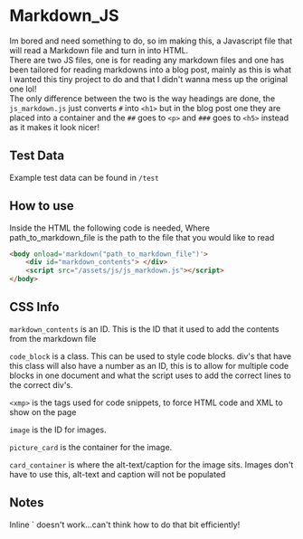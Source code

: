 # Markdown_JS
Im bored and need something to do, so im making this, a Javascript file that will read a Markdown file and turn in into HTML.\
There are two JS files, one is for reading any markdown files and one has been tailored for reading markdowns into a blog post, mainly as this is what I wanted this tiny project to do and that I didn't wanna mess up the original one lol!\
The only difference between the two is the way headings are done, the `js_markdown.js` just converts `#` into `<h1>` but in the blog post one they are placed into a container and the `##` goes to `<p>` and `###` goes to `<h5>` instead as it makes it look nicer!
## Test Data
Example test data can be found in `/test`
## How to use
Inside the HTML the following code is needed, Where path_to_markdown_file is the path to the file that you would like to read
```HTML
<body onload='markdown("path_to_markdown_file")'>
    <div id="markdown_contents"> </div>
    <script src="/assets/js/js_markdown.js"></script>
</body>
```
## CSS Info
`markdown_contents` is an ID. This is the ID that it used to add the contents from the markdown file

`code_block` is a class. This can be used to style code blocks. div's that have this class will also have a number as an ID, this is to allow for multiple code blocks in one document and what the script uses to add the correct lines to the correct div's. 

`<xmp>` is the tags used for code snippets, to force HTML code and XML to show on the page

`image` is the ID for images.

`picture_card` is the container for the image.

`card_container` is where the alt-text/caption for the image sits. Images don't have to use this, alt-text and caption will not be populated

## Notes
Inline ` doesn't work...can't think how to do that bit efficiently!